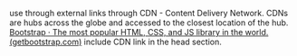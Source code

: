 use through external links through CDN - Content Delivery Network. CDNs are hubs across the globe and accessed to the closest location of the hub.
[Bootstrap · The most popular HTML, CSS, and JS library in the world. (getbootstrap.com)](https://getbootstrap.com/)
include CDN link in the head section.